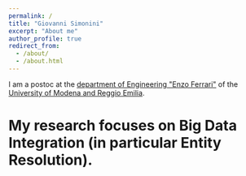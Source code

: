 ```yaml
---
permalink: /
title: "Giovanni Simonini"
excerpt: "About me"
author_profile: true
redirect_from: 
  - /about/
  - /about.html
---
```


I am a postoc at the [department of Engineering "Enzo Ferrari"](http://www.ingmo.unimore.it/site/en/home.html) of the [University of Modena and Reggio Emilia](http://www.unimore.it).

My research focuses on Big Data Integration (in particular Entity Resolution).
===